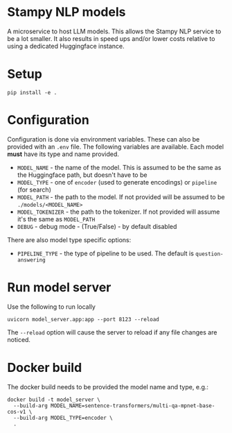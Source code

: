 # Stampy NLP models

A microservice to host LLM models. This allows the Stampy NLP service to be a lot smaller. It
also results in speed ups and/or lower costs relative to using a dedicated Huggingface instance.

# Setup

    pip install -e .

# Configuration

Configuration is done via environment variables. These can also be provided with
an `.env` file.
The following variables are available. Each model **must** have its type and name provided.

* `MODEL_NAME` - the name of the model. This is assumed to be the same as the Huggingface path, but doesn't have to be
* `MODEL_TYPE` - one of `encoder` (used to generate encodings) or `pipeline` (for search)
* `MODEL_PATH` - the path to the model. If not provided will be assumed to be `./models/<MODEL_NAME>`
* `MODEL_TOKENIZER` - the path to the tokenizer. If not provided will assume it's the same as `MODEL_PATH`
* `DEBUG` - debug mode - (True/False) - by default disabled

There are also model type specific options:

* `PIPELINE_TYPE` - the type of pipeline to be used. The default is `question-answering`

# Run model server

Use the following to run locally

    uvicorn model_server.app:app --port 8123 --reload

The `--reload` option will cause the server to reload if any file changes are noticed.

# Docker build

The docker build needs to be provided the model name and type, e.g.:

    docker build -t model_server \
      --build-arg MODEL_NAME=sentence-transformers/multi-qa-mpnet-base-cos-v1 \
      --build-arg MODEL_TYPE=encoder \
      .
